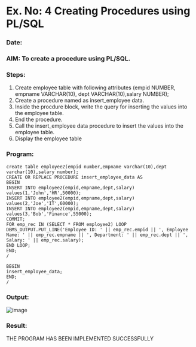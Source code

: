# Ex. No: 4 Creating Procedures using PL/SQL
### Date:
### AIM: To create a procedure using PL/SQL.

### Steps:
1. Create employee table with following attributes (empid NUMBER, empname VARCHAR(10), dept VARCHAR(10),salary NUMBER);
2. Create a procedure named as insert_employee data.
3. Inside the procdure block, write the query for inserting the values into the employee table.
4. End the procedure.
5. Call the insert_employee data procedure to insert the values into the employee table.
6. Display the employee table

### Program:
```
create table employee2(empid number,empname varchar(10),dept varchar(10),salary number);
CREATE OR REPLACE PROCEDURE insert_employee_data AS
BEGIN
INSERT INTO employee2(empid,empname,dept,salary)
values(1,'John','HR',50000);
INSERT INTO employee2(empid,empname,dept,salary)
values(2,'Joe','IT',60000);
INSERT INTO employee2(empid,empname,dept,salary)
values(3,'Bob','Finance',55000);
COMMIT;
FOR emp_rec IN (SELECT * FROM employee2) LOOP
DBMS_OUTPUT.PUT_LINE('Employee ID: ' || emp_rec.empid || ', Employee Name: ' || emp_rec.empname || ', Department: ' || emp_rec.dept || ', Salary: ' || emp_rec.salary);
END LOOP;
END;
/

BEGIN
insert_employee_data;
END;
/
```
### Output:

![image](https://github.com/SanjithaBolisetti/Ex-No-4-Creating-Procedures-using-PL-SQL/assets/119393633/c5d7009a-6f6f-4cf8-8940-57b546c3e35c)






### Result:
THE PROGRAM HAS BEEN IMPLEMENTED SUCCESSFULLY
